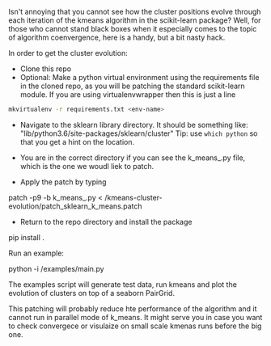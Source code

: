 
Isn't annoying that you cannot see how the cluster positions evolve through each iteration of the kmeans algorithm in the scikit-learn package? Well, for those who cannot stand black boxes when it especially comes to the topic of algorithm coenvergence, here is a handy, but a bit nasty hack.

In order to get the cluster evolution:

- Clone this repo
- Optional: Make a python virtual environment using the requirements file in the cloned repo, as you will be patching the standard scikit-learn module. If you are using virtualenvwrapper then this is just a line
```bash
mkvirtualenv -r requirements.txt <env-name>
```
  
- Navigate to the sklearn library directory. It should be something like: "lib/python3.6/site-packages/sklearn/cluster"  Tip: use `which python` so that you get a hint on the location.

- You are in the correct directory if you can see the k_means_.py file, which is the one we woudl liek to patch.
- Apply the patch  by typing 

patch -p9 -b k_means_.py <  <this-repo-path>/kmeans-cluster-evolution/patch_sklearn_k_means.patch

- Return to the repo directory and install the package

pip install .

Run an example:

python -i <this-repo-path>/examples/main.py


The examples script will generate test data, run kmeans and plot the evolution of clusters on top of a seaborn PairGrid.

This patching will probably reduce hte performance of the algorithm and it cannot run in parallel mode of k_means. It might serve you in case you want to check convergece or visulaize on small scale kmenas runs before the big one. 
